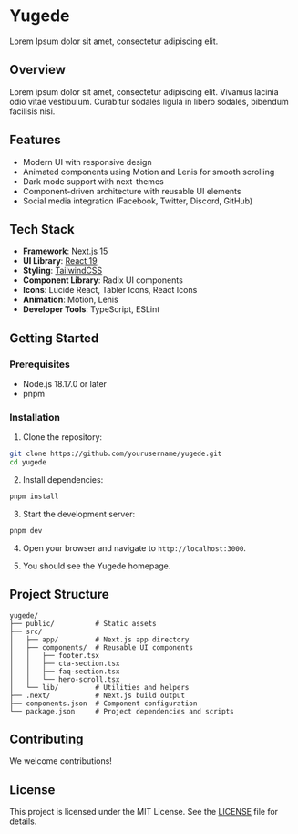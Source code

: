 # Yugede

Lorem Ipsum dolor sit amet, consectetur adipiscing elit.

## Overview

Lorem ipsum dolor sit amet, consectetur adipiscing elit. Vivamus lacinia odio vitae vestibulum. Curabitur sodales ligula in libero sodales, bibendum facilisis nisi.

## Features

- Modern UI with responsive design
- Animated components using Motion and Lenis for smooth scrolling
- Dark mode support with next-themes
- Component-driven architecture with reusable UI elements
- Social media integration (Facebook, Twitter, Discord, GitHub)

## Tech Stack

- **Framework**: [Next.js 15](https://nextjs.org/)
- **UI Library**: [React 19](https://react.dev/)
- **Styling**: [TailwindCSS](https://tailwindcss.com/)
- **Component Library**: Radix UI components
- **Icons**: Lucide React, Tabler Icons, React Icons
- **Animation**: Motion, Lenis
- **Developer Tools**: TypeScript, ESLint

## Getting Started

### Prerequisites

- Node.js 18.17.0 or later
- pnpm

### Installation

1. Clone the repository:

```bash
git clone https://github.com/yourusername/yugede.git
cd yugede
```

2. Install dependencies:

```bash
pnpm install
```

3. Start the development server:

```bash
pnpm dev
```

4. Open your browser and navigate to `http://localhost:3000`.

5. You should see the Yugede homepage.

## Project Structure

```plaintext
yugede/
├── public/          # Static assets
├── src/
│   ├── app/         # Next.js app directory
│   ├── components/  # Reusable UI components
│   │   ├── footer.tsx
│   │   ├── cta-section.tsx
│   │   ├── faq-section.tsx
│   │   └── hero-scroll.tsx
│   └── lib/         # Utilities and helpers
├── .next/           # Next.js build output
├── components.json  # Component configuration
└── package.json     # Project dependencies and scripts
```

## Contributing

We welcome contributions! 

## License
This project is licensed under the MIT License. See the [LICENSE](LICENSE) file for details.

